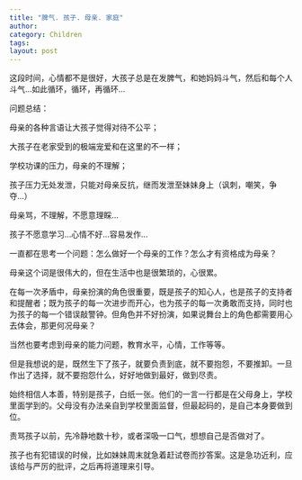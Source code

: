 ```yaml
---
title: "脾气. 孩子. 母亲. 家庭"
author:
category: Children
tags: 
layout: post
---
```

这段时间，心情都不是很好，大孩子总是在发脾气，和她妈妈斗气，然后和每个人斗气…如此循环，循环，再循环…

问题总结：

母亲的各种言语让大孩子觉得对待不公平；

大孩子在老家受到的极端宠爱和在这里的不一样；

学校功课的压力，母亲的不理解；

孩子压力无处发泄，只能对母亲反抗，继而发泄至妹妹身上（讽刺，嘲笑，争夺…）

母亲骂，不理解，不愿意理睬…

孩子不愿意学习…心情不好…容易发作…

一直都在思考一个问题：怎么做好一个母亲的工作？怎么才有资格成为母亲？

母亲这个词是很伟大的，但在生活中也是很繁琐的，心很累。

在每一次矛盾中，母亲扮演的角色很重要，既是孩子的知心人，也是孩子的支持者和提醒者；既为孩子的每一次进步而开心，也为孩子的每一次勇敢而支持，同时也为孩子的每一个错误敲警钟。但角色并不好扮演，如果说舞台上的角色都需要用心去体会，那更何况母亲？

当然也要考虑到母亲的能力问题，教育水平，心情，工作等等。

但是我想说的是，既然生下了孩子，就要负责到底，就不要抱怨，不要推卸。一旦作出了选择，就不要抱怨什么，好好地做到最好，做到尽责。

始终相信人本善，特别是孩子，白纸一张。他们的一言一行都是在父母身上，学校里面学到的。父母没有办法亲自到学校里面监督，但最起码的，是自己本身要做到位。

责骂孩子以前，先冷静地数十秒，或者深吸一口气，想想自己是否做对了。

孩子也有犯错误的时候，比如妹妹周末就急着赶试卷而抄答案。这是急功近利，应该给与严厉的批评，之后再将道理来引导。

